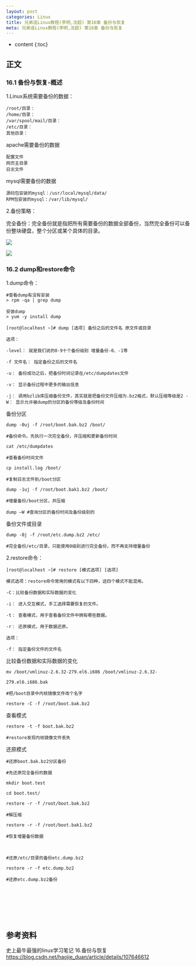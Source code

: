 ```yaml
---
layout: post
categories: Linux
title: 兄弟连Linux教程(李明,沈超) 第16章 备份与恢复
meta: 兄弟连Linux教程(李明,沈超) 第16章 备份与恢复
---
```

* content
{:toc}

## 正文

### 16.1 备份与恢复-概述

1.Linux系统需要备份的数据：

```
/root/目录：
/home/目录：
/var/spool/mail/目录：
/etc/目录：
其他目录：
```

apache需要备份的数据

```
配置文件
网页主目录
日志文件
```

mysql需要备份的数据

```
源码包安装的mysql：/usr/local/mysql/data/
RPM包安装的mysql：/var/lib/mysql/
```

2.备份策略：

完全备份：完全备份就是指把所有需要备份的数据全部备份，当然完全备份可以备份整块硬盘，整个分区或某个具体的目录。

![]({{site.baseurl}}/images/20210516/20210516182151.png)

![]({{site.baseurl}}/images/20210516/20210516182155.png)

### 16.2 dump和restore命令

1.dump命令：

```
#查看dump有没有安装
> rpm -qa | grep dump

安装dump
> yum -y install dump
```

```
[root@localhost ~]# dump [选项] 备份之后的文件名 原文件或目录

选项：

-level： 就是我们说的0-9十个备份级别 增量备份-0、-1等

-f 文件名： 指定备份之后的文件名

-u： 备份成功之后，把备份时间记录在/etc/dumpdates文件

-v： 显示备份过程中更多的输出信息

-j： 调用bzlib库压缩备份文件，其实就是把备份文件压缩为.bz2格式，默认压缩等级是2 -W： 显示允许被dump的分区的备份等级及备份时间
```

备份分区

```
dump -0uj -f /root/boot.bak.bz2 /boot/

#备份命令。先执行一次完全备份，并压缩和更新备份时间

cat /etc/dumpdates

#查看备份时间文件

cp install.log /boot/

#复制日志文件到/boot分区

dump -1uj -f /root/boot.bak1.bz2 /boot/

#增量备份/boot分区，并压缩

dump –W #查询分区的备份时间及备份级别的
```

备份文件或目录

```
dump -0j -f /root/etc.dump.bz2 /etc/

#完全备份/etc/目录，只能使用0级别进行完全备份，而不再支持增量备份
```

2.restore命令：

```
[root@localhost ~]# restore [模式选项] [选项] 

模式选项：restore命令常用的模式有以下四种，这四个模式不能混用。

-C：比较备份数据和实际数据的变化

-i： 进入交互模式，手工选择需要恢复的文件。

-t： 查看模式，用于查看备份文件中拥有哪些数据。

-r： 还原模式，用于数据还原。

选项：

-f： 指定备份文件的文件名
```

比较备份数据和实际数据的变化

```
mv /boot/vmlinuz-2.6.32-279.el6.i686 /boot/vmlinuz-2.6.32-

279.el6.i686.bak

#把/boot目录中内核镜像文件改个名字

restore -C -f /root/boot.bak.bz2 
```

查看模式

```
restore -t -f boot.bak.bz2

#restore发现内核镜像文件丢失
```

还原模式

```
#还原boot.bak.bz2分区备份

#先还原完全备份的数据

mkdir boot.test

cd boot.test/

restore -r -f /root/boot.bak.bz2

#解压缩

restore -r -f /root/boot.bak1.bz2

#恢复增量备份数据

 

#还原/etc/目录的备份etc.dump.bz2

restore -r -f etc.dump.bz2 

#还原etc.dump.bz2备份
```

<br/><br/><br/><br/><br/>
## 参考资料

史上最牛最强的linux学习笔记 16.备份与恢复 <https://blog.csdn.net/haojie_duan/article/details/107646612>


